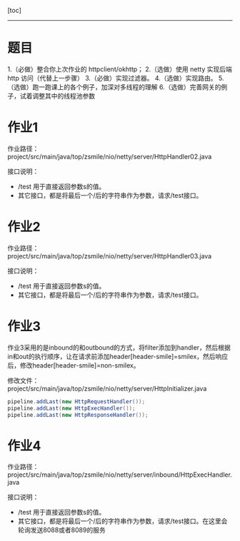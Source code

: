 [toc]

---



# 题目

1.（必做）整合你上次作业的 httpclient/okhttp；
2.（选做）使用 netty 实现后端 http 访问（代替上一步骤）
3.（必做）实现过滤器。
4.（选做）实现路由。
5.（选做）跑一跑课上的各个例子，加深对多线程的理解
6.（选做）完善网关的例子，试着调整其中的线程池参数



# 作业1

作业路径：project/src/main/java/top/zsmile/nio/netty/server/HttpHandler02.java

接口说明：

- /test 用于直接返回参数s的值。
- 其它接口，都是将最后一个/后的字符串作为参数，请求/test接口。





# 作业2

作业路径：project/src/main/java/top/zsmile/nio/netty/server/HttpHandler03.java

接口说明：

- /test 用于直接返回参数s的值。
- 其它接口，都是将最后一个/后的字符串作为参数，请求/test接口。



# 作业3

作业3采用的是inbound的和outbound的方式，将filter添加到handler，然后根据in和out的执行顺序，让在请求前添加header[header-smile]=smilex，然后响应后，修改header[header-smile]=non-smilex。

修改文件：project/src/main/java/top/zsmile/nio/netty/server/HttpInitializer.java

```java
pipeline.addLast(new HttpRequestHandler());
pipeline.addLast(new HttpExecHandler());
pipeline.addLast(new HttpResponseHandler());
```



# 作业4

作业路径：project/src/main/java/top/zsmile/nio/netty/server/inbound/HttpExecHandler.java

接口说明：

- /test 用于直接返回参数s的值。
- 其它接口，都是将最后一个/后的字符串作为参数，请求/test接口。在这里会轮询发送8088或者8089的服务